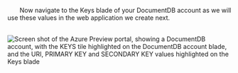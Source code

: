        Now navigate to the Keys blade of your DocumentDB account as we will use these values in the web application we create next.

       ![Screen shot of the Azure Preview portal, showing a DocumentDB account, with the <!-- deleted by customization Keys button --><!-- keep by customization: begin --> KEYS tile <!-- keep by customization: end --> highlighted on the DocumentDB account blade, and the URI, PRIMARY KEY and SECONDARY KEY values highlighted on the Keys blade](./media/documentdb-keys/keys.png)